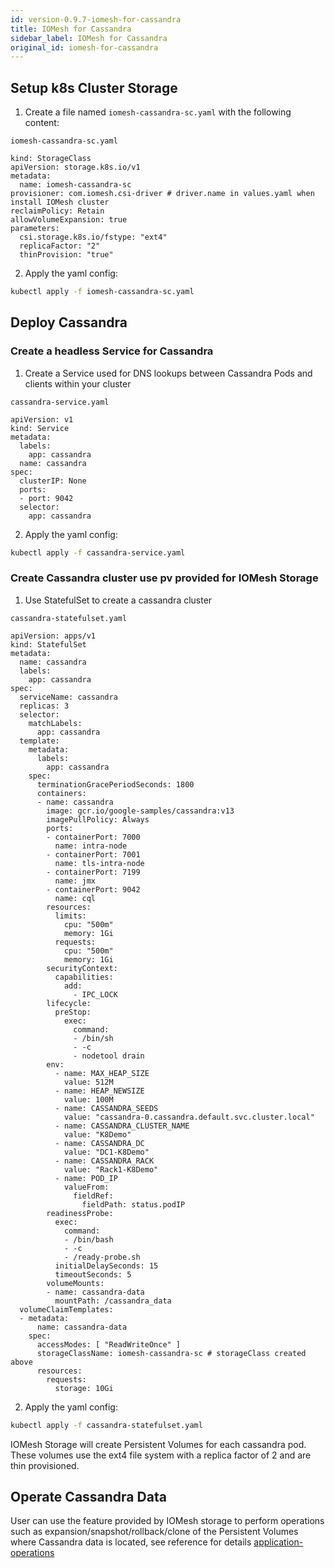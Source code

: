 ```yaml
---
id: version-0.9.7-iomesh-for-cassandra
title: IOMesh for Cassandra
sidebar_label: IOMesh for Cassandra
original_id: iomesh-for-cassandra
---
```


## Setup k8s Cluster Storage

1. Create a file named `iomesh-cassandra-sc.yaml` with the following content:

```text
iomesh-cassandra-sc.yaml
```

```output
kind: StorageClass
apiVersion: storage.k8s.io/v1
metadata:
  name: iomesh-cassandra-sc
provisioner: com.iomesh.csi-driver # driver.name in values.yaml when install IOMesh cluster
reclaimPolicy: Retain
allowVolumeExpansion: true
parameters:
  csi.storage.k8s.io/fstype: "ext4"
  replicaFactor: "2"
  thinProvision: "true"
```

2. Apply the yaml config:

```bash
kubectl apply -f iomesh-cassandra-sc.yaml
```

## Deploy Cassandra

### Create a headless Service for Cassandra

1. Create a Service used for DNS lookups between Cassandra Pods and clients within your cluster

```text
cassandra-service.yaml
```

```output
apiVersion: v1
kind: Service
metadata:
  labels:
    app: cassandra
  name: cassandra
spec:
  clusterIP: None
  ports:
  - port: 9042
  selector:
    app: cassandra
```

2. Apply the yaml config:

```bash
kubectl apply -f cassandra-service.yaml
```

### Create Cassandra cluster use pv provided for IOMesh Storage

1. Use StatefulSet to create a cassandra cluster

```text
cassandra-statefulset.yaml
```

```output
apiVersion: apps/v1
kind: StatefulSet
metadata:
  name: cassandra
  labels:
    app: cassandra
spec:
  serviceName: cassandra
  replicas: 3
  selector:
    matchLabels:
      app: cassandra
  template:
    metadata:
      labels:
        app: cassandra
    spec:
      terminationGracePeriodSeconds: 1800
      containers:
      - name: cassandra
        image: gcr.io/google-samples/cassandra:v13
        imagePullPolicy: Always
        ports:
        - containerPort: 7000
          name: intra-node
        - containerPort: 7001
          name: tls-intra-node
        - containerPort: 7199
          name: jmx
        - containerPort: 9042
          name: cql
        resources:
          limits:
            cpu: "500m"
            memory: 1Gi
          requests:
            cpu: "500m"
            memory: 1Gi
        securityContext:
          capabilities:
            add:
              - IPC_LOCK
        lifecycle:
          preStop:
            exec:
              command:
              - /bin/sh
              - -c
              - nodetool drain
        env:
          - name: MAX_HEAP_SIZE
            value: 512M
          - name: HEAP_NEWSIZE
            value: 100M
          - name: CASSANDRA_SEEDS
            value: "cassandra-0.cassandra.default.svc.cluster.local"
          - name: CASSANDRA_CLUSTER_NAME
            value: "K8Demo"
          - name: CASSANDRA_DC
            value: "DC1-K8Demo"
          - name: CASSANDRA_RACK
            value: "Rack1-K8Demo"
          - name: POD_IP
            valueFrom:
              fieldRef:
                fieldPath: status.podIP
        readinessProbe:
          exec:
            command:
            - /bin/bash
            - -c
            - /ready-probe.sh
          initialDelaySeconds: 15
          timeoutSeconds: 5
        volumeMounts:
        - name: cassandra-data
          mountPath: /cassandra_data
  volumeClaimTemplates:
  - metadata:
      name: cassandra-data
    spec:
      accessModes: [ "ReadWriteOnce" ]
      storageClassName: iomesh-cassandra-sc # storageClass created above
      resources:
        requests:
          storage: 10Gi
```

2. Apply the yaml config:

```bash
kubectl apply -f cassandra-statefulset.yaml
```

IOMesh Storage will create Persistent Volumes for each cassandra pod. These volumes use the ext4 file system with a replica factor of 2 and are thin provisioned.

## Operate Cassandra Data

User can use the feature provided by IOMesh storage to perform operations such as expansion/snapshot/rollback/clone of the Persistent Volumes  where Cassandra data is located, see reference for details [application-operations](https://docs.iomesh.com/volume-operations/snapshot-restore-and-clone)
